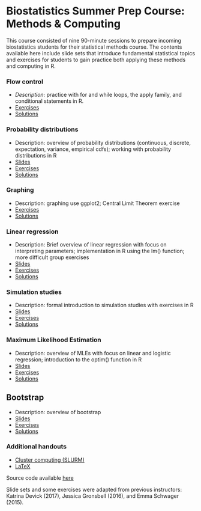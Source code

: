 # Biostatistics Summer Prep Course: Methods & Computing

This course consisted of nine 90-minute sessions to prepare incoming biostatistics students for their statistical methods course. The contents available here include slide sets that introduce fundamental statistical topics and exercises for students to gain practice both applying these methods and computing in R. 

### Flow control 

- *Description:* practice with for and while loops, the apply family, and conditional statements in R.
- [Exercises](exercises/2018_Lecture2_Exercises.pdf)
- [Solutions](solutions/2018_Lecture2_Solutions.pdf)

### Probability distributions

- Description: overview of probability distributions (continuous, discrete, expectation, variance, empirical cdfs); working with probability distributions in R
- [Slides](slides/2018_Lecture_03.pdf)
- [Exercises](exercises/2018_Lecture3_Exercises.pdf)
- [Solutions](solutions/2018_Lecture3_Solutions.pdf)

### Graphing 

- Description: graphing use ggplot2; Central Limit Theorem exercise
- [Exercises](exercises/2018_Lecture4_Exercises.pdf)
- [Solutions](solutions/2018_Lecture4_Solutions.pdf)

### Linear regression

- Description: Brief overview of linear regression with focus on interpreting parameters; implementation in R using the lm() function; more difficult group exercises
- [Slides](slides/2018_Lecture_05.pdf)
- [Exercises](exercises/2018_Lecture5_Exercises.pdf)
- [Solutions](solutions/2018_Lecture5_Solutions.pdf)

### Simulation studies

- Description: formal introduction to simulation studies with exercises in R
- [Slides](slides/2018_Lecture_06.pdf)
- [Exercises](exercises/2018_Lecture6_Exercises.pdf)
- [Solutions](solutions/2018_Lecture6_Solutions.pdf)

### Maximum Likelihood Estimation

- Description: overview of MLEs with focus on linear and logistic regression; introduction to the optim() function in R
- [Slides](slides/2018_Lecture_07.pdf)
- [Exercises](exercises/2018_Lecture7_Exercises.pdf)
- [Solutions](solutions/2018_Lecture7_Solutions_ex2.pdf)

## Bootstrap 

- Description: overview of bootstrap
- [Slides](slides/2018_Lecture_07.pdf)
- [Exercises](exercises/2018_Lecture8_Exercises.pdf)
- [Solutions](solutions/2018_Lecture8_Solutions.pdf)

### Additional handouts

- [Cluster computing (SLURM)](additional/O2_cluster_overview.pdf)
- [LaTeX](additional/texstudio_overview.pdf)


Source code available [here](https://github.com/isabelfulcher/methodsprep)

Slide sets and some exercises were adapted from previous instructors: Katrina Devick (2017), Jessica Gronsbell (2016), and Emma Schwager (2015). 
